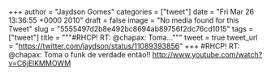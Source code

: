 
+++
author = "Jaydson Gomes"
categories = ["tweet"]
date = "Fri Mar 26 13:36:55 +0000 2010"
draft = false
image = "No media found for this Tweet"
slug = "5555497d2b8e492bc8694ab89756f2dc76cd1015"
tags = ["tweet"]
title = """#RHCP!  RT: @chapax: Toma..."""
tweet = true
tweet_url = "https://twitter.com/jaydson/status/11089393856"
+++
#RHCP!  RT: @chapax: Toma o funk de verdade então!! http://www.youtube.com/watch?v=C6jElKMMOWM
